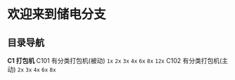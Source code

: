 # 欢迎来到储电分支

## 目录导航

**C1 打包机**
C101 有分类打包机(被动) `1x` `2x` `3x` `4x` `6x` `8x` `12x`
C102 有分类打包机(主动) `2x` `3x` `4x` `6x` `8x`
